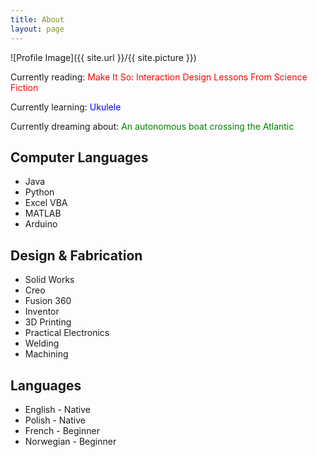 ```yaml
---
title: About
layout: page
---
```

![Profile Image]({{ site.url }}/{{ site.picture }})

<p>Currently reading: <font color="red">Make It So: Interaction Design Lessons From Science Fiction</font></p>
<p>Currently learning: <font color="blue">Ukulele</font></p>
<p>Currently dreaming about: <font color="green">An autonomous boat crossing the Atlantic</font></p>

<h2>Computer Languages</h2>

<ul class="skill-list">
	<li>Java</li>
	<li>Python</li>
	<li>Excel VBA</li>
	<li>MATLAB</li>
	<li>Arduino</li>
</ul>

<h2>Design & Fabrication</h2>

<ul class="skill-list">
	<li>Solid Works</li>
	<li>Creo</li>
	<li>Fusion 360</li>
	<li>Inventor</li>
	<li>3D Printing</li>
	<li>Practical Electronics</li>
	<li>Welding</li>
	<li>Machining</li>
</ul>

<h2>Languages</h2>

<ul class="skill-list">
	<li>English - Native</li>
	<li>Polish - Native</li>
	<li>French - Beginner</li>
	<li>Norwegian - Beginner</li>
</ul>

